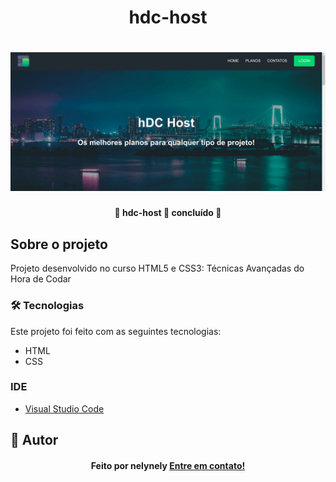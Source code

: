 <h1 align="center">hdc-host</h1>

<h1 align="center">
    <img alt="hdc-host" title="hdc-host" src="assets/screenshot.png" />
</h1>

<h4 align="center"> 
	🚧  hdc-host 🚀 concluído  🚧
</h4>

## Sobre o projeto

<p>Projeto desenvolvido no curso HTML5 e CSS3: Técnicas Avançadas do Hora de Codar</p>

### 🛠 Tecnologias

Este projeto foi feito com as seguintes tecnologias:
- HTML
- CSS

### IDE

- [Visual Studio Code](https://code.visualstudio.com/)

## 🦸 Autor
<h4 align="center">
  Feito por nelynely <a href="https://www.linkedin.com/in/f-nely/">Entre em contato!</a>
</h4>